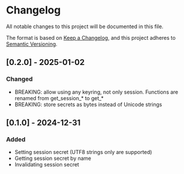 # Changelog

All notable changes to this project will be documented in this file.

The format is based on [Keep a Changelog](https://keepachangelog.com/en/1.0.0/),
and this project adheres to [Semantic Versioning](https://semver.org/spec/v2.0.0.html).


## [0.2.0] - 2025-01-02

### Changed
* BREAKING: allow using any keyring, not only session. Functions are renamed from get_session_* to get_*
* BREAKING: store secrets as bytes instead of Unicode strings


## [0.1.0] - 2024-12-31

### Added

* Setting session secret (UTF8 strings only are supported)
* Getting session secret by name
* Invalidating session secret
